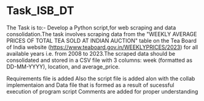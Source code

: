 # Task_ISB_DT
The Task is to:-
Develop a Python script,for web scraping and data consolidation.The task involves scraping data from the "WEEKLY AVERAGE PRICES OF TOTAL TEA SOLD 
AT INDIAN AUCTION" table on the Tea Board of India website (https://www.teaboard.gov.in/WEEKLYPRICES/2023) for all available years i.e. from 2008 
to 2023.The scraped data should be consolidated and stored in a CSV file with 3 columns: week (formatted as DD-MM-YYYY), location, and average_price.

Requirements file is added 
Also the script file is added alon with the collab implementaion and Data file that is formed as a result of sucessful execution of program script
Comments are added for proper understanding
